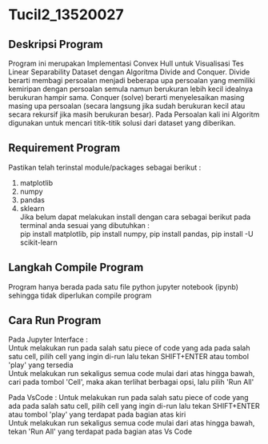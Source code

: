 # Tucil2_13520027

## Deskripsi Program
Program ini merupakan Implementasi Convex Hull untuk Visualisasi Tes Linear Separability Dataset dengan Algoritma Divide and Conquer.
Divide berarti membagi persoalan menjadi beberapa upa persoalan yang memiliki kemiripan dengan persoalan semula namun berukuran lebih kecil idealnya berukuran hampir sama. Conquer (solve) berarti menyelesaikan masing masing upa persoalan (secara langsung jika sudah berukuran kecil atau secara rekursif jika masih berukuran besar).
Pada Persoalan kali ini Algoritm digunakan untuk mencari titik-titik solusi dari dataset yang diberikan.

## Requirement Program
Pastikan telah terinstal module/packages sebagai berikut :  
1. matplotlib  
2. numpy  
3. pandas  
4. sklearn  
Jika belum dapat melakukan install dengan cara sebagai berikut pada terminal anda sesuai yang dibutuhkan :  
pip install matplotlib, pip install numpy, pip install pandas, pip install -U scikit-learn  

## Langkah Compile Program
Program hanya berada pada satu file python jupyter notebook (ipynb) sehingga tidak diperlukan compile program

## Cara Run Program
Pada Jupyter Interface :  
Untuk melakukan run pada salah satu piece of code yang ada pada salah satu cell, pilih cell yang ingin di-run lalu tekan SHIFT+ENTER atau tombol 'play' yang tersedia  
Untuk melakukan run sekaligus semua code mulai dari atas hingga bawah, cari pada tombol 'Cell', maka akan terlihat berbagai opsi, lalu pilih 'Run All'  

Pada VsCode :
Untuk melakukan run pada salah satu piece of code yang ada pada salah satu cell, pilih cell yang ingin di-run lalu tekan SHIFT+ENTER atau tombol 'play' yang terdapat pada bagian atas kiri  
Untuk melakukan run sekaligus semua code mulai dari atas hingga bawah, tekan 'Run All' yang terdapat pada bagian atas Vs Code


